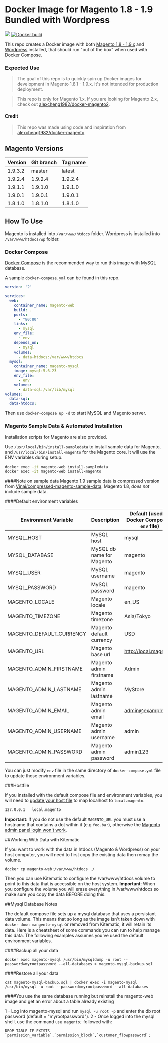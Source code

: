 # Docker Image for Magento 1.8 - 1.9 Bundled with Wordpress

[![](https://images.microbadger.com/badges/image/nintenic/magento-wordpress.svg)](https://microbadger.com/images/nintenic/magento-wordpress)
[![Docker build](http://dockeri.co/image/nintenic/magento-wordpress)](https://hub.docker.com/r/nintenic/magento-wordpress/)

This repo creates a Docker image with both [Magento 1.8 - 1.9.x](http://magento.com/) and [Wordpress](http://wordpress.com) installed, that should run "out of the box" when used with Docker Compose.

### Expected Use

> The goal of this repo is to quickly spin up Docker images for development in Magento 1.8.1 - 1.9.x. It's not intended for production deployment.

> This repo is only for Magento 1.x. If you are looking for Magento 2.x, check out [alexcheng1982/docker-magento2](https://github.com/alexcheng1982/docker-magento2).

#### Credit

> This repo was made using code and inspiration from [alexcheng1982/docker-magento](https://github.com/alexcheng1982/docker-magento)

## Magento Versions

Version | Git branch | Tag name
--------| ---------- |---------
1.9.3.2 | master     | latest
1.9.2.4 | 1.9.2.4    | 1.9.2.4
1.9.1.1 | 1.9.1.0    | 1.9.1.0
1.9.0.1 | 1.9.0.1    | 1.9.0.1
1.8.1.0 | 1.8.1.0    | 1.8.1.0

## How To Use

Magento is installed into `/var/www/htdocs` folder.
Wordpress is installed into `/var/www/htdocs/wp` folder.

### Docker Compose

[Docker Compose](https://docs.docker.com/compose/) is the recommended way to run this image with MySQL database.

A sample `docker-compose.yml` can be found in this repo.

```yaml
version: '2'

services:
  web:
    container_name: magento-web
    build: .
    ports:
      - "80:80"
    links:
      - mysql
    env_file:
      - env
    depends_on:
      - mysql
    volumes:
      - data-htdocs:/var/www/htdocs
  mysql:
    container_name: magento-mysql
    image: mysql:5.6.23
    env_file:
      - env
    volumes:
      - data-sql:/var/lib/mysql
volumes:
  data-sql:
  data-htdocs:
```

Then use `docker-compose up -d` to start MySQL and Magento server.

### Magento Sample Data & Automated Installation

Installation scripts for Magento are also provided.

Use `/usr/local/bin/install-sampledata` to install sample data for Magento, and `/usr/local/bin/install-magento` for the Magento core. It will use the ENV variables during setup.

```bash
docker exec -it magento-web install-sampledata
docker exec -it magento-web install-magento
```

####Note on sample data
Magento 1.9 sample data is compressed version from [Vinai/compressed-magento-sample-data](https://github.com/Vinai/compressed-magento-sample-data). Magento 1.8, *does not* include sample data.


####Default environment variables

Environment Variable      | Description | Default (used by Docker Compose - `env` file)
--------------------      | ----------- | ---------------------------
MYSQL_HOST                | MySQL host  | mysql
MYSQL_DATABASE            | MySQL db name for Magento | magento
MYSQL_USER                | MySQL username | magento
MYSQL_PASSWORD            | MySQL password | magento
MAGENTO_LOCALE            | Magento locale | en_US
MAGENTO_TIMEZONE          | Magento timezone |Asia/Tokyo
MAGENTO_DEFAULT_CURRENCY  | Magento default currency | USD
MAGENTO_URL               | Magento base url | http://local.magento
MAGENTO_ADMIN_FIRSTNAME   | Magento admin firstname | Admin
MAGENTO_ADMIN_LASTNAME    | Magento admin lastname | MyStore
MAGENTO_ADMIN_EMAIL       | Magento admin email | admin@example.com
MAGENTO_ADMIN_USERNAME    | Magento admin username | admin
MAGENTO_ADMIN_PASSWORD    | Magento admin password | admin123

You can just modify `env` file in the same directory of `docker-compose.yml` file to update those environment variables.

###Hostfile

If you installed with the default compose file and environment variables, you will need to [update your host file](http://www.howtogeek.com/howto/27350/beginner-geek-how-to-edit-your-hosts-file/) to map localhost to `local.magento`.

```
127.0.0.1	local.magento
```

**Important**: If you do not use the default `MAGENTO_URL` you must use a hostname that contains a dot within it (e.g `foo.bar`), otherwise the [Magento admin panel login won't work](http://magento.stackexchange.com/a/7773).

##Working With Data with Kitematic

If you want to work with the data in htdocs (Magento & Wordpress) on your host computer, you will need to first copy the existing data then remap the volume.


```
docker cp magento-web:/var/www/htdocs ./
```

Then you can use Kitematic to configure the /var/www/htdocs volume to point to this data that is accessible on the host system. **Important**: When you configure the volume you will erase everything in /var/www/htdocs so make sure you copy the data BEFORE doing this.

##Mysql Database Notes

The default compose file sets up a mysql database that uses a persistant data volume. This means that so long as the image isn't taken down with `docker down mangento-mysql` or removed from Kitematic, it will retain its data. Here is a cheatsheet of some commands you can run to help manage this data. The following examples assumes you've used the default environment variables.

####Backup all your data

```
docker exec magento-mysql /usr/bin/mysqldump -u root --password=myrootpassword --all-databases > magento-mysql-backup.sql
```

####Restore all your data

```
cat magento-mysql-backup.sql | docker exec -i magento-mysql /usr/bin/mysql -u root --password=myrootpassword --all-databases
```

####You use the same database running but reinstall the magento-web image and get an error about a table already existing

1 - Log into magento-mysql and run `mysql -u root -p` and enter the db root password (default = "myrootpassword").
2 - Once logged into the mysql shell, use the command `use magento;` followed with:
```
DROP TABLE IF EXISTS `permission_variable`,`permission_block`,`customer_flowpassword`;
```

